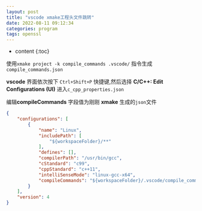 ```yaml
---
layout: post
title: "vscode xmake工程头文件跳转"
date: 2022-08-11 09:12:34
categories: program
tags: openssl
---
```


* content
{:toc}


使用``xmake project -k compile_commands .vscode/`` 指令生成 ``compile_commands.json``

**vscode** 界面依次按下 ``Ctrl+Shift+P`` 快捷键,然后选择 **C/C++: Edit Configurations (UI)** 进入``c_cpp_properties.json``

编辑**compileCommands** 字段值为刚刚 **xmake** 生成的``json``文件
``` json
{
    "configurations": [
        {
            "name": "Linux",
            "includePath": [
                "${workspaceFolder}/**"
            ],
            "defines": [],
            "compilerPath": "/usr/bin/gcc",
            "cStandard": "c99",
            "cppStandard": "c++11",
            "intelliSenseMode": "linux-gcc-x64",
            "compileCommands": "${workspaceFolder}/.vscode/compile_commands.json"
        }
    ],
    "version": 4
}
```